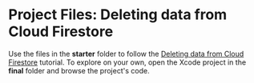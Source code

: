 # Project Files: Deleting data from Cloud Firestore

Use the files in the **starter** folder to follow the [Deleting data from Cloud Firestore](https://peterfriese.github.io/MakeItSo/tutorials/makeitso) tutorial. To explore on your own, open the Xcode project in the **final** folder and browse the project's code.
